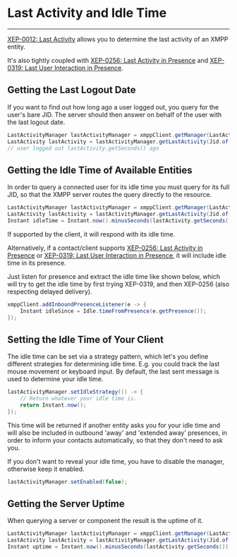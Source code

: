 # Last Activity and Idle Time
---

[XEP-0012: Last Activity][Last Activity] allows you to determine the last activity of an XMPP entity.

It's also tightly coupled with [XEP-0256: Last Activity in Presence][Last Activity in Presence] and [XEP-0319: Last User Interaction in Presence][Last User Interaction in Presence]. 

## Getting the Last Logout Date

If you want to find out how long ago a user logged out, you query for the user's bare JID. The server should then answer on behalf of the user with the last logout date.

```java
LastActivityManager lastActivityManager = xmppClient.getManager(LastActivityManager.class);
LastActivity lastActivity = lastActivityManager.getLastActivity(Jid.of("juliet@im.example.com")).getResult();
// user logged out lastActivity.getSeconds() ago
```

## Getting the Idle Time of Available Entities

In order to query a connected user for its idle time you must query for its full JID, so that the XMPP server routes the query directly to the resource.

```java
LastActivityManager lastActivityManager = xmppClient.getManager(LastActivityManager.class);
LastActivity lastActivity = lastActivityManager.getLastActivity(Jid.of("juliet@im.example.com/resource"));
Instant idleTime = Instant.now().minusSeconds(lastActivity.getSeconds());
```

If supported by the client, it will respond with its idle time.

Alternatively, if a contact/client supports [XEP-0256: Last Activity in Presence][Last Activity in Presence] or [XEP-0319: Last User Interaction in Presence][Last User Interaction in Presence], it will include idle time in its presence.

Just listen for presence and extract the idle time like shown below, which will try to get the idle time by first trying XEP-0319, and then XEP-0256 (also respecting delayed delivery).

```java
xmppClient.addInboundPresenceListener(e -> {
    Instant idleSince = Idle.timeFromPresence(e.getPresence());
});
```
                
## Setting the Idle Time of Your Client

The idle time can be set via a strategy pattern, which let's you define different strategies for determining idle time. E.g. you could track the last mouse movement or keyboard input. By default, the last sent message is used to determine your idle time.

```java
lastActivityManager.setIdleStrategy(() -> {
    // Return whatever your idle time is.
    return Instant.now();
});
```

This time will be returned if another entity asks you for your idle time and will also be included in outbound 'away' and 'extended away' presences,
in order to inform your contacts automatically, so that they don't need to ask you.
            
If you don't want to reveal your idle time, you have to disable the manager, otherwise keep it enabled.

```java
lastActivityManager.setEnabled(false);
```

## Getting the Server Uptime

When querying a server or component the result is the uptime of it.

```java
LastActivityManager lastActivityManager = xmppClient.getManager(LastActivityManager.class);
LastActivity lastActivity = lastActivityManager.getLastActivity(Jid.of("im.example.com")).getResult();
Instant uptime = Instant.now().minusSeconds(lastActivity.getSeconds());
```


                
                
[Last Activity]: https://xmpp.org/extensions/xep-0012.html "XEP-0012: Last Activity"
[Last Activity in Presence]: https://xmpp.org/extensions/xep-0256.html "XEP-0256: Last Activity in Presence"
[Last User Interaction in Presence]: https://xmpp.org/extensions/xep-0319.html "XEP-0319: Last User Interaction in Presence"